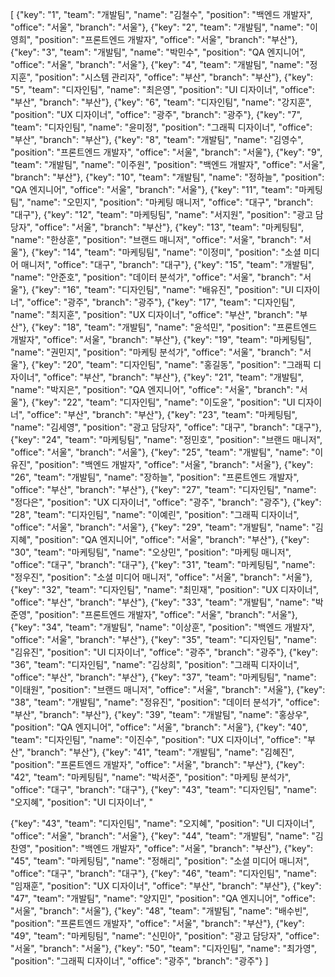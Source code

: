 [
  {"key": "1", "team": "개발팀", "name": "김철수", "position": "백엔드 개발자", "office": "서울", "branch": "서울"},
  {"key": "2", "team": "개발팀", "name": "이영희", "position": "프론트엔드 개발자", "office": "서울", "branch": "부산"},
  {"key": "3", "team": "개발팀", "name": "박민수", "position": "QA 엔지니어", "office": "서울", "branch": "서울"},
  {"key": "4", "team": "개발팀", "name": "정지훈", "position": "시스템 관리자", "office": "부산", "branch": "부산"},
  {"key": "5", "team": "디자인팀", "name": "최은영", "position": "UI 디자이너", "office": "부산", "branch": "부산"},
  {"key": "6", "team": "디자인팀", "name": "강지훈", "position": "UX 디자이너", "office": "광주", "branch": "광주"},
  {"key": "7", "team": "디자인팀", "name": "윤미정", "position": "그래픽 디자이너", "office": "부산", "branch": "부산"},
  {"key": "8", "team": "개발팀", "name": "김영수", "position": "프론트엔드 개발자", "office": "서울", "branch": "서울"},
  {"key": "9", "team": "개발팀", "name": "이주원", "position": "백엔드 개발자", "office": "서울", "branch": "부산"},
  {"key": "10", "team": "개발팀", "name": "정하늘", "position": "QA 엔지니어", "office": "서울", "branch": "서울"},
  {"key": "11", "team": "마케팅팀", "name": "오민지", "position": "마케팅 매니저", "office": "대구", "branch": "대구"},
  {"key": "12", "team": "마케팅팀", "name": "서지원", "position": "광고 담당자", "office": "서울", "branch": "부산"},
  {"key": "13", "team": "마케팅팀", "name": "한상훈", "position": "브랜드 매니저", "office": "서울", "branch": "서울"},
  {"key": "14", "team": "마케팅팀", "name": "이정미", "position": "소셜 미디어 매니저", "office": "대구", "branch": "대구"},
  {"key": "15", "team": "개발팀", "name": "안준호", "position": "데이터 분석가", "office": "서울", "branch": "서울"},
  {"key": "16", "team": "디자인팀", "name": "배유진", "position": "UI 디자이너", "office": "광주", "branch": "광주"},
  {"key": "17", "team": "디자인팀", "name": "최지훈", "position": "UX 디자이너", "office": "부산", "branch": "부산"},
  {"key": "18", "team": "개발팀", "name": "윤석민", "position": "프론트엔드 개발자", "office": "서울", "branch": "부산"},
  {"key": "19", "team": "마케팅팀", "name": "권민지", "position": "마케팅 분석가", "office": "서울", "branch": "서울"},
  {"key": "20", "team": "디자인팀", "name": "홍길동", "position": "그래픽 디자이너", "office": "부산", "branch": "부산"},
  {"key": "21", "team": "개발팀", "name": "박지은", "position": "QA 엔지니어", "office": "서울", "branch": "서울"},
  {"key": "22", "team": "디자인팀", "name": "이도윤", "position": "UI 디자이너", "office": "부산", "branch": "부산"},
  {"key": "23", "team": "마케팅팀", "name": "김세영", "position": "광고 담당자", "office": "대구", "branch": "대구"},
  {"key": "24", "team": "마케팅팀", "name": "정민호", "position": "브랜드 매니저", "office": "서울", "branch": "서울"},
  {"key": "25", "team": "개발팀", "name": "이유진", "position": "백엔드 개발자", "office": "서울", "branch": "서울"},
  {"key": "26", "team": "개발팀", "name": "장하늘", "position": "프론트엔드 개발자", "office": "부산", "branch": "부산"},
  {"key": "27", "team": "디자인팀", "name": "정다은", "position": "UX 디자이너", "office": "광주", "branch": "광주"},
  {"key": "28", "team": "디자인팀", "name": "이예린", "position": "그래픽 디자이너", "office": "서울", "branch": "서울"},
  {"key": "29", "team": "개발팀", "name": "김지혜", "position": "QA 엔지니어", "office": "서울", "branch": "부산"},
  {"key": "30", "team": "마케팅팀", "name": "오상민", "position": "마케팅 매니저", "office": "대구", "branch": "대구"},
  {"key": "31", "team": "마케팅팀", "name": "정우진", "position": "소셜 미디어 매니저", "office": "서울", "branch": "서울"},
  {"key": "32", "team": "디자인팀", "name": "최민재", "position": "UX 디자이너", "office": "부산", "branch": "부산"},
  {"key": "33", "team": "개발팀", "name": "박준영", "position": "프론트엔드 개발자", "office": "서울", "branch": "서울"},
  {"key": "34", "team": "개발팀", "name": "이상훈", "position": "백엔드 개발자", "office": "서울", "branch": "부산"},
  {"key": "35", "team": "디자인팀", "name": "김유진", "position": "UI 디자이너", "office": "광주", "branch": "광주"},
  {"key": "36", "team": "디자인팀", "name": "김상희", "position": "그래픽 디자이너", "office": "부산", "branch": "부산"},
  {"key": "37", "team": "마케팅팀", "name": "이태원", "position": "브랜드 매니저", "office": "서울", "branch": "서울"},
  {"key": "38", "team": "개발팀", "name": "정유진", "position": "데이터 분석가", "office": "부산", "branch": "부산"},
  {"key": "39", "team": "개발팀", "name": "홍상우", "position": "QA 엔지니어", "office": "서울", "branch": "서울"},
  {"key": "40", "team": "디자인팀", "name": "이진수", "position": "UX 디자이너", "office": "부산", "branch": "부산"},
  {"key": "41", "team": "개발팀", "name": "김혜진", "position": "프론트엔드 개발자", "office": "서울", "branch": "부산"},
  {"key": "42", "team": "마케팅팀", "name": "박서준", "position": "마케팅 분석가", "office": "대구", "branch": "대구"},
  {"key": "43", "team": "디자인팀", "name": "오지혜", "position": "UI 디자이너", "


{"key": "43", "team": "디자인팀", "name": "오지혜", "position": "UI 디자이너", "office": "서울", "branch": "서울"},
  {"key": "44", "team": "개발팀", "name": "김찬영", "position": "백엔드 개발자", "office": "서울", "branch": "부산"},
  {"key": "45", "team": "마케팅팀", "name": "정해리", "position": "소셜 미디어 매니저", "office": "대구", "branch": "대구"},
  {"key": "46", "team": "디자인팀", "name": "임재훈", "position": "UX 디자이너", "office": "부산", "branch": "부산"},
  {"key": "47", "team": "개발팀", "name": "양지민", "position": "QA 엔지니어", "office": "서울", "branch": "서울"},
  {"key": "48", "team": "개발팀", "name": "배수빈", "position": "프론트엔드 개발자", "office": "서울", "branch": "부산"},
  {"key": "49", "team": "마케팅팀", "name": "신민아", "position": "광고 담당자", "office": "서울", "branch": "서울"},
  {"key": "50", "team": "디자인팀", "name": "최가영", "position": "그래픽 디자이너", "office": "광주", "branch": "광주"}
]